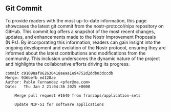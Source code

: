 ## Git Commit
To provide readers with the most up-to-date information, this page showcases the latest git commit from the nostr-protocol/nips repository on GitHub. This commit log offers a snapshot of the most recent changes, updates, and enhancements made to the Nostr Improvement Proposals (NIPs). By incorporating this information, readers can gain insight into the ongoing development and evolution of the Nostr protocol, ensuring they are informed about the latest contributions and modifications from the community. This inclusion underscores the dynamic nature of the project and highlights the collaborative efforts driving its progress.

```shell
commit c91098af862630418aeaa1e94752d2ddb03dccdb
Merge: 936befb ed128ae
Author: Pablo Fernandez <pfer@me.com>
Date:   Thu Jan 2 21:04:36 2025 +0000

    Merge pull request #1640 from franzaps/application-sets
    
    Update NIP-51 for software applications
```
